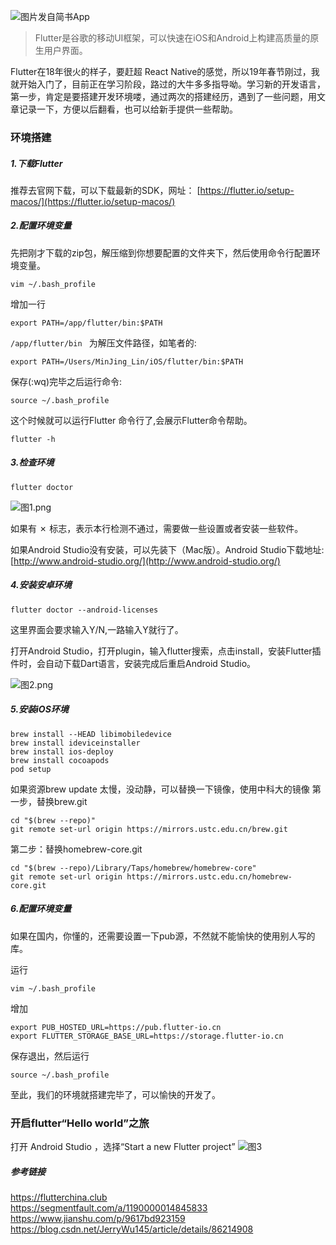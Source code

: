 ![图片发自简书App](http://upload-images.jianshu.io/upload_images/1518951-7c625c9d97ebb541.jpg)

>Flutter是谷歌的移动UI框架，可以快速在iOS和Android上构建高质量的原生用户界面。  

Flutter在18年很火的样子，要赶超 React Native的感觉，所以19年春节刚过，我就开始入门了，目前正在学习阶段，路过的大牛多多指导呦。学习新的开发语言，第一步，肯定是要搭建开发环境喽，通过两次的搭建经历，遇到了一些问题，用文章记录一下，方便以后翻看，也可以给新手提供一些帮助。

### 环境搭建

##### 1.下载Flutter

推荐去官网下载，可以下载最新的SDK，网址：
[https://flutter.io/setup-macos/](https://flutter.io/setup-macos/)

##### 2.配置环境变量

先把刚才下载的zip包，解压缩到你想要配置的文件夹下，然后使用命令行配置环境变量。

```
vim ~/.bash_profile
```
增加一行

```
export PATH=/app/flutter/bin:$PATH
```

`/app/flutter/bin ` 为解压文件路径，如笔者的:
```
export PATH=/Users/MinJing_Lin/iOS/flutter/bin:$PATH
```

保存(:wq)完毕之后运行命令:

```
source ~/.bash_profile
```

这个时候就可以运行Flutter 命令行了,会展示Flutter命令帮助。

```
flutter -h
```

##### 3.检查环境

```
flutter doctor
```

![图1.png](https://upload-images.jianshu.io/upload_images/1518951-190ee78f3d3577e7.png?imageMogr2/auto-orient/strip%7CimageView2/2/w/1240)

如果有 ✗ 标志，表示本行检测不通过，需要做一些设置或者安装一些软件。

如果Android Studio没有安装，可以先装下（Mac版）。Android Studio下载地址:[http://www.android-studio.org/](http://www.android-studio.org/)

##### 4.安装安卓环境

```
flutter doctor --android-licenses
```
这里界面会要求输入Y/N,一路输入Y就行了。

打开Android Studio，打开plugin，输入flutter搜索，点击install，安装Flutter插件时，会自动下载Dart语言，安装完成后重启Android Studio。

![图2.png](https://upload-images.jianshu.io/upload_images/1518951-daf4ea8e9476c1e5.png?imageMogr2/auto-orient/strip%7CimageView2/2/w/1240)

##### 5.安装iOS环境

```
brew install --HEAD libimobiledevice
brew install ideviceinstaller
brew install ios-deploy
brew install cocoapods
pod setup
```

如果资源brew update 太慢，没动静，可以替换一下镜像，使用中科大的镜像
第一步，替换brew.git
```
cd "$(brew --repo)"
git remote set-url origin https://mirrors.ustc.edu.cn/brew.git
```
第二步：替换homebrew-core.git
```
cd "$(brew --repo)/Library/Taps/homebrew/homebrew-core"
git remote set-url origin https://mirrors.ustc.edu.cn/homebrew-core.git
```

##### 6.配置环境变量

如果在国内，你懂的，还需要设置一下pub源，不然就不能愉快的使用别人写的库。

运行
```
vim ~/.bash_profile
```
增加

```
export PUB_HOSTED_URL=https://pub.flutter-io.cn
export FLUTTER_STORAGE_BASE_URL=https://storage.flutter-io.cn
```

保存退出，然后运行

```
source ~/.bash_profile
```

至此，我们的环境就搭建完毕了，可以愉快的开发了。

### 开启flutter“Hello world”之旅

打开 Android Studio ，选择“Start a new Flutter project”
![图3](https://upload-images.jianshu.io/upload_images/1518951-c5aec282dfa1e948.png?imageMogr2/auto-orient/strip%7CimageView2/2/w/1240)



##### 参考链接

https://flutterchina.club  
https://segmentfault.com/a/1190000014845833  
https://www.jianshu.com/p/9617bd923159  
https://blog.csdn.net/JerryWu145/article/details/86214908  

